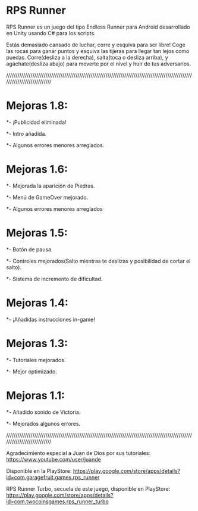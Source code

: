 ﻿# RPS Runner

RPS Runner es un juego del tipo Endless Runner para Android desarrollado en Unity usando C# para los scripts.

Estás demasiado cansado de luchar, corre y esquiva para ser libre! Coge las rocas para ganar puntos y esquiva las tijeras para llegar tan lejos como puedas. Corre(desliza a la derecha), salta(toca o desliza arriba), y agáchate(desliza abajo) para moverte por el nivel y huir de tus adversarios.

///////////////////////////////////////////////////////////////////////////////////////////////////////////////////////////

# Mejoras 1.8:
*- ¡Publicidad eliminada!

*- Intro añadida.

*- Algunos errores menores arreglados.

# Mejoras 1.6:
*- Mejorada la aparición de Piedras.

*- Menú de GameOver mejorado.

*- Algunos errores menores arreglados

# Mejoras 1.5:
*- Botón de pausa.

*- Controles mejorados(Salto mientras te deslizas y posibilidad de cortar el salto).

*- Sistema de incremento de dificultad.

# Mejoras 1.4:
*- ¡Añadidas instrucciones in-game!

# Mejoras 1.3:
*- Tutoriales mejorados.

*- Mejor optimizado.

# Mejoras 1.1:
*- Añadido sonido de Victoria.

*- Mejorados algunos errores.

///////////////////////////////////////////////////////////////////////////////////////////////////////////////////////////

Agradecimiento especial a Juan de Dios por sus tutoriales: https://www.youtube.com/user/juande

Disponible en la PlayStore: https://play.google.com/store/apps/details?id=com.garagefruit.games.rps_runner

RPS Runner Turbo, secuela de este juego, disponible en PlayStore: https://play.google.com/store/apps/details?id=com.twocoinsgames.rps_runner_turbo
